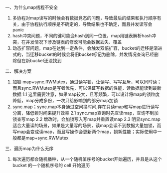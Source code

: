 一、为什么map线程不安全
1. 多协程对map读写的时候会有数据竞态的问题，导致最后的结果和执行顺序有关，由于协程执行顺序是不确定的，导致结果也不确定，而且并发读写会panic
2. hash冲突问题，不同的键可能会hash到同一位置，map用链表解析hash冲突，在并发情况下涉及链表的修改可能会数据丢失、覆盖
3. 动态扩容问题，map在达到一定条件，会触发双倍扩容，bucket的迁移是渐进式的，当迁移bucket的时候会将旧bucket标记为删除，并发情况查询已经删除但在新bucket还没找到

二、解决方案
1. 加锁 map+sync.RWMutex，通过读写锁，让读写、写写互斥，可以同时读；而且sync.RWMutex是写者优先，可以保证写数据的性能，读数据能读到最新数据
1.1 这里需要注意，如果map较大，且写频繁，可以设计将map的锁粒度降低，map分成多份，一次只给影响到的部分map加锁
2. sync.map；sync.map本身通过空间换时间,存在只读map和写map进行读写分离，降低锁时间来提升效率
2.1 sync.map查询时先查读map，查询不到加锁查写map
2.2 增改时，会加锁写入写map并重置读map
2.3 明显sync.map适合大量读的场景，如果是大量写的场景，读map会读不到数据大量加锁，而写map会变成读map，而且写操作会更新两个map，损耗性能；实际使用中一般都是map+sync.RWMutex

三、遍历map为什么无序
1. 每次遍历都会随机播种，从一个随机值序号的bucket开始遍历，并且是从这个 bucket 的一个随机序号的 cell 开始遍历